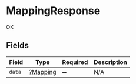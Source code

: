 # MappingResponse

OK


## Fields

| Field                                      | Type                                       | Required                                   | Description                                |
| ------------------------------------------ | ------------------------------------------ | ------------------------------------------ | ------------------------------------------ |
| `data`                                     | [?Mapping](../../models/shared/Mapping.md) | :heavy_minus_sign:                         | N/A                                        |